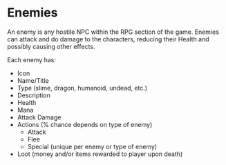 # Enemies

An enemy is any hostile NPC within the RPG section of the game. Enemies can attack and do damage to the characters, reducing their Health and possibly causing other effects.

Each enemy has:
* Icon
* Name/Title
* Type (slime, dragon, humanoid, undead, etc.)
* Description
* Health
* Mana
* Attack Damage
* Actions (% chance depends on type of enemy)
    * Attack
    * Flee
    * Special (unique per enemy or type of enemy)
* Loot (money and/or items rewarded to player upon death)
